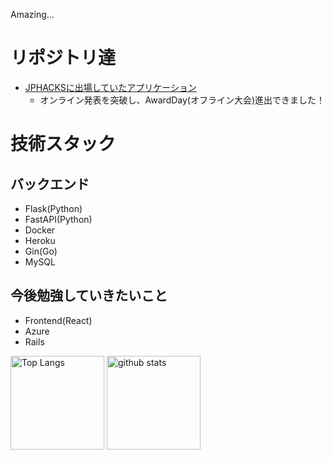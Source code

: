 Amazing...

# リポジトリ達

- [JPHACKSに出場していたアプリケーション](https://github.com/tokyo-azisai-paradise/poker-mahjong-calculation)
  - オンライン発表を突破し、AwardDay(オフライン大会)進出できました！

# 技術スタック
## バックエンド
- Flask(Python)
- FastAPI(Python)
- Docker
- Heroku
- Gin(Go)
- MySQL

## 今後勉強していきたいこと
- Frontend(React)
- Azure
- Rails


<p align="left">
  <img alt="Top Langs" height="150px" src="https://github-readme-stats.vercel.app/api/top-langs/?username=Techondorius&layout=compact&show_icons=true&theme=onedark" />
  <img alt="github stats" height="150px" src="https://github-readme-stats.vercel.app/api?username=Techondorius&theme=onedark&show_icons=ture" />
</p>
